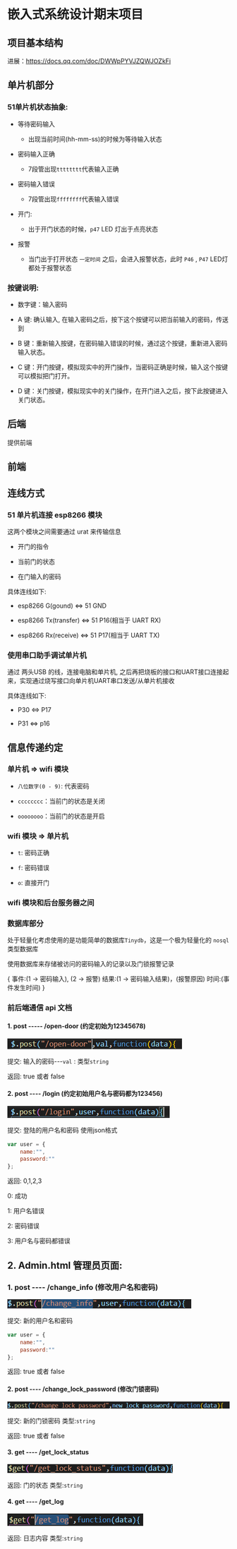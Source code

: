 # 嵌入式系统设计期末项目

## 项目基本结构

进展：https://docs.qq.com/doc/DWWpPYVJZQWJOZkFi

## 单片机部分

### 51单片机状态抽象:

- 等待密码输入
    
    - 出现当前时间(hh-mm-ss)的时候为等待输入状态

- 密码输入正确

    - 7段管出现`tttttttt`代表输入正确

- 密码输入错误

    - 7段管出现`ffffffff`代表输入错误

- 开门: 

    - 出于开门状态的时候，`p47` LED 灯出于点亮状态
    
- 报警

    - 当门出于打开状态 `一定时间` 之后，会进入报警状态，此时 `P46` , `P47` LED灯都处于报警状态

### 按键说明:

- 数字键：输入密码

- A 键: 确认输入, 在输入密码之后，按下这个按键可以把当前输入的密码，传送到

- B 键：重新输入按键，在密码输入错误的时候，通过这个按键，重新进入密码输入状态。

- C 键：开门按键，模拟现实中的开门操作，当密码正确是时候，输入这个按键可以模拟把门打开。

- D 键：关门按键，模拟现实中的关门操作，在开门进入之后，按下此按键进入关门状态。


## 后端

提供前端

## 前端

## 连线方式

### 51 单片机连接 esp8266 模块

这两个模块之间需要通过 urat 来传输信息

- 开门的指令

- 当前门的状态

- 在门输入的密码

具体连线如下:

- esp8266 G(gound) <=> 51 GND 

- esp8266 Tx(transfer) <=> 51 P16(相当于 UART RX)
    
- esp8266 Rx(receive) <=> 51 P17(相当于 UART TX)

### 使用串口助手调试单片机

通过 两头USB 的线，连接电脑和单片机, 之后再把烧板的接口和UART接口连接起来，实现通过烧写接口向单片机UART串口发送/从单片机接收

具体连线如下:

- P30 <=> P17

- P31 <=> p16

## 信息传递约定

### 单片机 => wifi 模块

- `八位数字(0 - 9)`: 代表密码

- `cccccccc`：当前门的状态是关闭

- `oooooooo`：当前门的状态是开启

### wifi 模块 => 单片机

- `t`: 密码正确

- `f`: 密码错误

- `o`: 直接开门

### wifi 模块和后台服务器之间

### 数据库部分

处于轻量化考虑使用的是功能简单的数据库`Tinydb`，这是一个极为轻量化的 `nosql` 类型数据库 

使用数据库来存储被访问的密码输入的记录以及门锁报警记录

{
    事件:(1 -> 密码输入), (2 -> 报警)
    结果:(1 -> 密码输入结果)，(报警原因)
    时间:(事件发生时间)
}

### 前后端通信 api 文档

#### 1. post ----- /open-door (约定初始为12345678)

![1548321439874](imgs/1548321439874.png)

提交:  输入的密码---`val` : 类型`string`

返回:  true 或者  false

#### 2. post ---- /login  (约定初始用户名与密码都为123456)

![1548321791860](imgs/1548321791860.png)

提交:  登陆的用户名和密码  使用json格式

```javascript
var user = {
    name:"",
    password:""
};
```

返回:  0,1,2,3

0: 成功

1: 用户名错误

2: 密码错误

3: 用户名与密码都错误

## 2. Admin.html 管理员页面:

### 1. post ---- /change_info  (修改用户名和密码)

![1548322096742](imgs/1548322096742.png)

提交: 新的用户名和密码

```javascript
var user = {
    name:"",
    password:""
};
```

返回: true  或者 false

#### 2. post ---- /change_lock_password  (修改门锁密码)

![1548322668230](imgs/1548322668230.png)

提交: 新的门锁密码   类型:`string`

返回: true 或者 false

#### 3.  get ---- /get_lock_status

![1548322718213](imgs/1548322718213.png)

返回:  门的状态 类型:`string`

#### 4. get ---- /get_log

![1548322769432](imgs/1548322769432.png)

返回:  日志内容  类型:`string`


